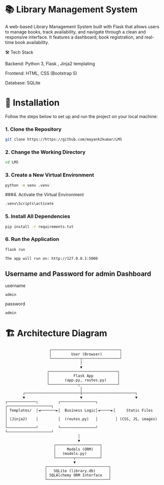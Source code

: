 # 📚 Library Management System

A web-based Library Management System built with Flask that allows users to manage books, track availability, and navigate through a clean and responsive interface. It features a dashboard, book registration, and real-time book availability.

🛠 Tech Stack

Backend: Python 3, Flask , Jinja2 templating

Frontend: HTML, CSS (Bootstrap 5)

Database: SQLite

# 🚀 Installation

Follow the steps below to set up and run the project on your local machine:

### 1. Clone the Repository

```bash
git clone https://https://github.com/mayank2kumar/LMS
```
### 2. Change the Working Directory
```bash
cd LMS
```
### 3. Create a New Virtual Environment
``` bash
python -m venv .venv
```
###4. Activate the Virtual Environment
``` bash
.venv\Scripts\activate
```
### 5. Install All Dependencies
``` bash
pip install -r requirements.txt
```
### 6. Run the Application
``` bash
flask run

The app will run on: http://127.0.0.1:5000
```
## Username and Password for admin Dashboard
username
```
admin
```
password
```
admin
```


# 🏗️ Architecture Diagram

```
                    ┌───────────────────────────────┐
                    │         User (Browser)        │
                    └─────────────┬─────────────────┘
                                  │
                                  ▼
                   ┌───────────────────────────────┐
                   │           Flask App           │
                   │       (app.py, routes.py)     │
                   └─────────────┬─────────────────┘
                                  │
        ┌─────────────────────────┼────────────────────────┐
        ▼                         ▼                        ▼
┌─────────────┐         ┌────────────────┐        ┌────────────────────┐
│ Templates/  │◄───────►│  Business Logic│◄─────►│     Static Files    │
│ (Jinja2)    │         │  (routes.py)   │        │ (CSS, JS, images)  │
└─────────────┘         └────────────────┘        └────────────────────┘
                                 │
                                 ▼
                      ┌────────────────────┐
                      │     Models (ORM)   │
                      │   (models.py)      │
                      └────────┬───────────┘
                               ▼
                  ┌────────────────────────────┐
                  │   SQLite (library.db)      │
                  │ SQLAlchemy ORM Interface   │
                  └────────────────────────────┘
```

